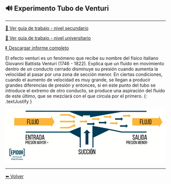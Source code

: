 ## 🔊 Experimento Tubo de Venturi

---

[🔎 Ver guía de trabajo - nivel secundario](/Documentacion/Venturi-GuiaEscolar)

[🔎 Ver guía de trabajo - nivel universitario](/Documentacion/Venturi-GuiaUniversitaria)

[⏬ Descargar informe completo](https://github.com/labunsl/LibreLabUNSL/raw/main/Documentaci%C3%B3n/Venturi%20-%20Informe.pdf)

El efecto venturi es un fenómeno que recibe su nombre del físico italiano Giovanni Battista Venturi (1746 - 1822). Explica que un fluido en movimiento dentro de un conducto cerrado disminuye su presión cuando aumenta la velocidad al pasar por una zona de sección menor.​ En ciertas condiciones, cuando el aumento de velocidad es muy grande, se llegan a producir grandes diferencias de presión y entonces, si en este punto del tubo se introduce el extremo de otro conducto, se produce una aspiración del fluido de este último, que se mezclará con el que circula por el primero.
{: .textJustify }

![](/assets/img/venturi.jpg)

---


[⬅️ Volver](Experimentos)

